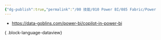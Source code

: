 ```yaml
---
{"dg-publish":true,"permalink":"/00 技能/010 Power BI/085 Fabric/Power BI中的Copilot/","tags":["fabric","ai"]}
---
```



- https://data-goblins.com/power-bi/copilot-in-power-bi

{ .block-language-dataview}

